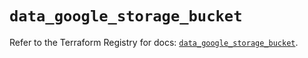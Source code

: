 # `data_google_storage_bucket`

Refer to the Terraform Registry for docs: [`data_google_storage_bucket`](https://registry.terraform.io/providers/hashicorp/google/5.19.0/docs/data-sources/storage_bucket).
